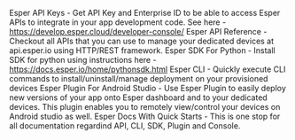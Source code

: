 

Esper API Keys - Get API Key and Enterprise ID to be able to access Esper APIs to integrate in your app development code. See here - https://develop.esper.cloud/developer-console/
Esper API Reference - Checkout all APIs that you can use to manage your dedicated devices at api.esper.io using HTTP/REST framework.
Esper SDK For Python - Install SDK for python using instructions here - https://docs.esper.io/home/pythonsdk.html
Esper CLI - Quickly execute CLI commands to install/uninstall/manage deployment on your provisioned devices
Esper Plugin For Android Studio - Use Esper Plugin to easily deploy new versions of your app onto Esper dashboard and to your dedicated devices. This plugin enables you to remotely view/control your devices on Android studio as well. 
Esper Docs With Quick Starts - This is one stop for all documentation regardind API, CLI, SDK, Plugin and Console.
